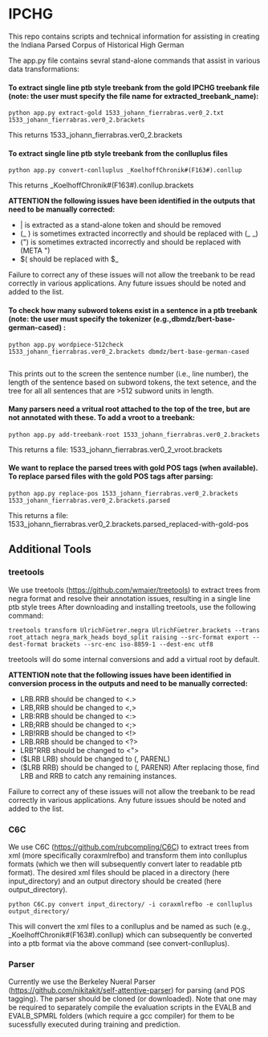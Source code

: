 # IPCHG

This repo contains scripts and technical information for assisting in creating the Indiana Parsed Corpus of Historical High German

The app.py file contains sevral stand-alone commands that assist in various data transformations:

#### To extract single line ptb style treebank from the gold IPCHG treebank file (note: the user must specify the file name for extracted_treebank_name):
```
python app.py extract-gold 1533_johann_fierrabras.ver0_2.txt 1533_johann_fierrabras.ver0_2.brackets
```

This returns 1533_johann_fierrabras.ver0_2.brackets

#### To extract single line ptb style treebank from the conlluplus files
```
python app.py convert-conlluplus _KoelhoffChronik#(F163#).conllup
```

This returns _KoelhoffChronik#(F163#).conllup.brackets

**ATTENTION the following issues have been identified in the outputs that need to be manually corrected:**
- | is extracted as a stand-alone token and should be removed
- (_ ) is sometimes extracted incorrectly and should be replaced with (_ _)
- (") is sometimes extracted incorrectly and should be replaced with (META ")
- $( should be replaced with $_

Failure to correct any of these issues will not allow the treebank to be read correctly in various applications. Any future issues should be noted and added to the list.


#### To check how many subword tokens exist in a sentence in a ptb treebank (note: the user must specify the tokenizer (e.g.,dbmdz/bert-base-german-cased)  :
```
python app.py wordpiece-512check 1533_johann_fierrabras.ver0_2.brackets dbmdz/bert-base-german-cased
 
```

This prints out to the screen the sentence number (i.e., line number), the length of the sentence based on subword tokens, the text setence, and the tree for all all sentences that are >512 subword units in length.


#### Many parsers need a vritual root attached to the top of the tree, but are not annotated with these. To add a vroot to a treebank:

```
python app.py add-treebank-root 1533_johann_fierrabras.ver0_2.brackets
```

This returns a file: 1533_johann_fierrabras.ver0_2_vroot.brackets


#### We want to replace the parsed trees with gold POS tags (when available). To replace parsed files with the gold POS tags after parsing:

```
python app.py replace-pos 1533_johann_fierrabras.ver0_2.brackets 1533_johann_fierrabras.ver0_2.brackets.parsed
```

This returns a file: 1533_johann_fierrabras.ver0_2.brackets.parsed_replaced-with-gold-pos


## Additional Tools

### treetools

We use treetools (https://github.com/wmaier/treetools) to extract trees from negra format and resolve their annotation issues, resulting in a single line ptb style trees
After downloading and installing treetools, use the following command:

```
treetools transform UlrichFüetrer.negra UlrichFüetrer.brackets --trans root_attach negra_mark_heads boyd_split raising --src-format export --dest-format brackets --src-enc iso-8859-1 --dest-enc utf8
```

treetools will do some internal conversions and add a virtual root by default.

**ATTENTION note that the following issues have been identified in conversion process in the outputs and need to be manually corrected:**

- LRB.RRB should be changed to <.>
- LRB,RRB should be changed to <,>
- LRB:RRB should be changed to <:>
- LRB;RRB should be changed to <;>
- LRB!RRB should be changed to <!>
- LRB.RRB should be changed to <?>
- LRB"RRB should be changed to <">
- ($LRB LRB) should be changed to (, PARENL)
- ($LRB RRB) should be changed to (, PARENR)
After replacing those, find LRB and RRB to catch any remaining instances.

Failure to correct any of these issues will not allow the treebank to be read correctly in various applications. Any future issues should be noted and added to the list.

### C6C
We use C6C (https://github.com/rubcompling/C6C) to extract trees from xml (more specifically coraxmlrefbo) and transform them into conlluplus formats (which we then will subsequently convert later to readable ptb format). The desired xml files should be placed in a directory (here input_directory) and an output directory should be created (here output_directory).

```
python C6C.py convert input_directory/ -i coraxmlrefbo -e conlluplus output_directory/
```

This will convert the xml files to a conlluplus and be named as such (e.g., _KoelhoffChronik#(F163#).conllup) which can subsequently be converted into a ptb format via the above command (see convert-conlluplus).

### Parser
Currently we use the Berkeley Nueral Parser (https://github.com/nikitakit/self-attentive-parser) for parsing (and POS tagging). The parser should be cloned (or downloaded). Note that one may be required to separately compile the evaluation scripts in the EVALB and EVALB_SPMRL folders (which require a gcc compiler) for them to be sucessfully executed during training and prediction.
